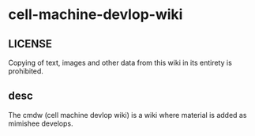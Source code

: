 # cell-machine-devlop-wiki
## LICENSE
Copying of text, images and other data from this wiki in its entirety is prohibited.
## desc
The cmdw (cell machine devlop wiki) is a wiki where material is added as mimishee develops.
